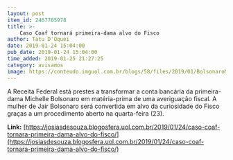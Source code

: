 ```yaml
---
layout: post
item_id: 2467705978
title: >-
    Caso Coaf tornará primeira-dama alvo do Fisco
author: Tatu D'Oquei
date: 2019-01-24 15:04:00
pub_date: 2019-01-24 15:04:00
time_added: 2019-01-25 21:27:25
category: avisamos
image: https://conteudo.imguol.com.br/blogs/58/files/2019/01/BolsonaroMichelleReproducaoFacebook-615x300.jpg
---
```


A Receita Federal está prestes a transformar a conta bancária da primeira-dama Michelle Bolsonaro em matéria-prima de uma averiguação fiscal. A mulher de Jair Bolsonaro será convertida em alvo da curiosidade do Fisco graças a um procedimento aberto na quarta-feira (23).

**Link:** [https://josiasdesouza.blogosfera.uol.com.br/2019/01/24/caso-coaf-tornara-primeira-dama-alvo-do-fisco/](https://josiasdesouza.blogosfera.uol.com.br/2019/01/24/caso-coaf-tornara-primeira-dama-alvo-do-fisco/)

